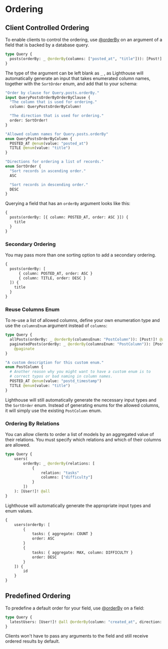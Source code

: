 # Ordering

## Client Controlled Ordering

To enable clients to control the ordering, use [@orderBy](../api-reference/directives.md#orderby) on an argument of
a field that is backed by a database query.

```graphql
type Query {
  posts(orderBy: _ @orderBy(columns: ["posted_at", "title"])): [Post!]! @all
}
```

The type of the argument can be left blank as `_` ,
as Lighthouse will automatically generate an input that takes enumerated column names,
together with the `SortOrder` enum, and add that to your schema:

```graphql
"Order by clause for Query.posts.orderBy."
input QueryPostsOrderByOrderByClause {
  "The column that is used for ordering."
  column: QueryPostsOrderByColumn!

  "The direction that is used for ordering."
  order: SortOrder!
}

"Allowed column names for Query.posts.orderBy"
enum QueryPostsOrderByColumn {
  POSTED_AT @enum(value: "posted_at")
  TITLE @enum(value: "title")
}

"Directions for ordering a list of records."
enum SortOrder {
  "Sort records in ascending order."
  ASC

  "Sort records in descending order."
  DESC
}
```

Querying a field that has an `orderBy` argument looks like this:

```graphql
{
  posts(orderBy: [{ column: POSTED_AT, order: ASC }]) {
    title
  }
}
```

### Secondary Ordering

You may pass more than one sorting option to add a secondary ordering.

```graphql
{
  posts(orderBy: [
      { column: POSTED_AT, order: ASC }
      { column: TITLE, order: DESC }
  ]) {
    title
  }
}
```

### Reuse Columns Enum

To re-use a list of allowed columns, define your own enumeration type and use the `columnsEnum` argument instead of `columns`:

```graphql
type Query {
  allPosts(orderBy: _ @orderBy(columnsEnum: "PostColumn")): [Post!]! @all
  paginatedPosts(orderBy: _ @orderBy(columnsEnum: "PostColumn")): [Post!]!
    @paginate
}

"A custom description for this custom enum."
enum PostColumn {
  # Another reason why you might want to have a custom enum is to
  # correct typos or bad naming in column names.
  POSTED_AT @enum(value: "postd_timestamp")
  TITLE @enum(value: "title")
}
```

Lighthouse will still automatically generate the necessary input types and the `SortOrder` enum.
Instead of generating enums for the allowed columns, it will simply use the existing `PostColumn` enum.

### Ordering By Relations

You can allow clients to order a list of models by an aggregated value of their relations.
You must specify which relations and which of their columns are allowed.

```graphql
type Query {
    users(
        orderBy: _ @orderBy(relations: [
            {
                relation: "tasks"
                columns: ["difficulty"]
            }
        ])
    ): [User!]! @all
}
```

Lighthouse will automatically generate the appropriate input types and enum values.

```graphql
{
    users(orderBy: [
        {
            tasks: { aggregate: COUNT }
            order: ASC
        }
        {
            tasks: { aggregate: MAX, column: DIFFICULTY }
            order: DESC
        }
    ]) {
        id
    }
}
```

## Predefined Ordering

To predefine a default order for your field, use [@orderBy](../api-reference/directives.md#orderby) on a field:

```graphql
type Query {
  latestUsers: [User!]! @all @orderBy(column: "created_at", direction: DESC)
}
```

Clients won't have to pass any arguments to the field and still receive ordered results by default.
